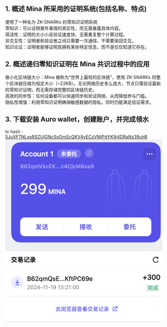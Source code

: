 ## 1. 概述 Mina 所采用的证明系统(包括名称、特点)

使用了一种名为 ZK-SNARKs 的零知识证明系统  
零知识：可以证明某件事情的真实性，而无需暴露具体内容。  
简洁性：证明的大小小且验证速度快，无需重复整个计算过程。  
非交互性：证明者和验证者之间只需要一次通信，不需要来回交互。  
知识论证：证明者能够证明其拥有某些特定信息，而不是仅仅知道它存在。

## 2. 概述递归零知识证明在 Mina 共识过程中的应用

极小化区块链大小：Mina 被称为“世界上最轻的区块链”，使用 ZK-SNARKs 将整个区块链压缩为恒定大小（~22KB）。无论网络历史多么庞大，节点只需验证最新的零知识证明，而无需存储完整的区块链历史。  
高效的同步性：任何设备都可以快速同步和验证网络，从而降低参与门槛。  
隐私性增强：利用零知识证明确保敏感数据的隐私，同时仍能满足验证需求。

## 3. 下载安装 Auro wallet，创建账户，并完成领水

tx hash : [5JuXFTNLxoRSZUjGNcSoDmScQKV4yECzVMiPdYK9j4DRaNz39uhB](https://minascan.io/devnet/tx/5JuXFTNLxoRSZUjGNcSoDmScQKV4yECzVMiPdYK9j4DRaNz39uhB)
![领水](wallet.png)
